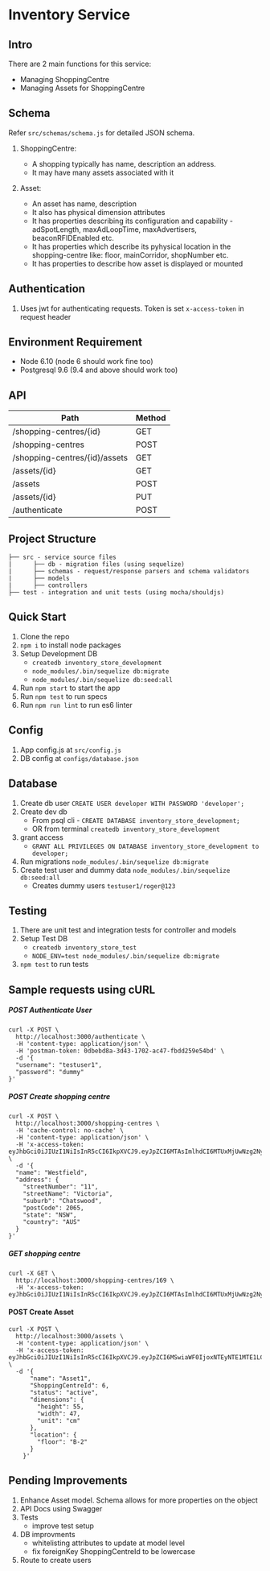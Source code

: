 # Inventory Service

## Intro

There are 2 main functions for this service:

-   Managing ShoppingCentre
-   Managing Assets for ShoppingCentre


## Schema

Refer `src/schemas/schema.js` for detailed JSON schema.

1. ShoppingCentre:
    - A shopping typically has name, description an address.
    - It may have many assets associated with it

2. Asset:
    - An asset has name, description
    - It also has physical dimension attributes
    - It has properties describing its configuration and capability - adSpotLength, maxAdLoopTime, maxAdvertisers, beaconRFIDEnabled etc.
    - It has properties which describe its pyhysical location in the shopping-centre like: floor, mainCorridor, shopNumber etc.
    - It has properties to describe how asset is displayed or mounted



## Authentication
1. Uses jwt for authenticating requests. Token is set `x-access-token` in request header

## Environment Requirement

-   Node 6.10 (node 6 should work fine too)
-   Postgresql 9.6 (9.4 and above should work too)

## API

| Path                                                    | Method |
| ------------------------------------------------------- | ------ |
| /shopping-centres/{id}                                  | GET    |
| /shopping-centres                                       | POST   |
| /shopping-centres/{id}/assets                           | GET    |
| /assets/{id}                                            | GET    |
| /assets                                                 | POST   |
| /assets/{id}                                            | PUT    |
| /authenticate                                           | POST   |


## Project Structure

```
├── src - service source files
|      ├── db - migration files (using sequelize)
|      ├── schemas - request/response parsers and schema validators
|      ├── models
|      ├── controllers
├── test - integration and unit tests (using mocha/shouldjs)
```

## Quick Start

1. Clone the repo
2. `npm i` to install node packages
3. Setup Development DB
    - `createdb inventory_store_development`
    - `node_modules/.bin/sequelize db:migrate`
    - `node_modules/.bin/sequelize db:seed:all`
4. Run `npm start` to start the app
5. Run `npm test` to run specs
6. Run `npm run lint` to run es6 linter

## Config
1. App config.js at `src/config.js`
2. DB config at `configs/database.json`

## Database

1. Create db user `CREATE USER developer WITH PASSWORD 'developer';`
2. Create dev db
    - From psql cli - `CREATE DATABASE inventory_store_development;`
    - OR from terminal `createdb inventory_store_development`
3. grant access
    - `GRANT ALL PRIVILEGES ON DATABASE inventory_store_development to developer;`
4. Run migrations `node_modules/.bin/sequelize db:migrate`
5. Create test user and dummy data `node_modules/.bin/sequelize db:seed:all`
    - Creates dummy users `testuser1/roger@123`

## Testing

1. There are unit test and integration tests for controller and models
2. Setup Test DB
    - `createdb inventory_store_test`
    - `NODE_ENV=test node_modules/.bin/sequelize db:migrate`
3. `npm test` to run tests

## Sample requests using cURL

##### POST Authenticate User
```
curl -X POST \
  http://localhost:3000/authenticate \
  -H 'content-type: application/json' \
  -H 'postman-token: 0dbebd8a-3d43-1702-ac47-fbdd259e54bd' \
  -d '{
  "username": "testuser1",
  "password": "dummy"
}'
```
##### POST Create shopping centre
```
curl -X POST \
  http://localhost:3000/shopping-centres \
  -H 'cache-control: no-cache' \
  -H 'content-type: application/json' \
  -H 'x-access-token: eyJhbGciOiJIUzI1NiIsInR5cCI6IkpXVCJ9.eyJpZCI6MTAsImlhdCI6MTUxMjUwNzg2NywiZXhwIjoxNTEyNTExNDY3fQ.OtQaFY4sB1aj9DDjpXe_9oRykZeL14MM_qM1V5Z6e7Q' \
  -d '{
  "name": "Westfield",
  "address": {
    "streetNumber": "11",
    "streetName": "Victoria",
    "suburb": "Chatswood",
    "postCode": 2065,
    "state": "NSW",
    "country": "AUS"
  }
}'
```
##### GET shopping centre
```
curl -X GET \
  http://localhost:3000/shopping-centres/169 \
  -H 'x-access-token: eyJhbGciOiJIUzI1NiIsInR5cCI6IkpXVCJ9.eyJpZCI6MTAsImlhdCI6MTUxMjUwNzg2NywiZXhwIjoxNTEyNTExNDY3fQ.OtQaFY4sB1aj9DDjpXe_9oRykZeL14MM_qM1V5Z6e7Q'
```

#### POST Create Asset
```
curl -X POST \
  http://localhost:3000/assets \
  -H 'content-type: application/json' \
  -H 'x-access-token: eyJhbGciOiJIUzI1NiIsInR5cCI6IkpXVCJ9.eyJpZCI6MSwiaWF0IjoxNTEyNTE1MTE1LCJleHAiOjE1MTI1MTg3MTV9.rxpMiN2KikGrHipdPsbk2_EPu3pcwKgs4UFBc_amHsY' \
  -d '{
      "name": "Asset1",
      "ShoppingCentreId": 6,
      "status": "active",
      "dimensions": {
        "height": 55,
        "width": 47,
        "unit": "cm"
      },
      "location": {
        "floor": "B-2"
      }
    }'
```

## Pending Improvements
1. Enhance Asset model. Schema allows for more properties on the object
2. API Docs using Swagger
3. Tests
     - improve test setup
4. DB improvments
    - whitelisting attributes to update at model level
    - fix foreignKey ShoppingCentreId to be lowercase
5. Route to create users
